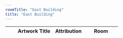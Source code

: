```yaml
---
roomTitle: "East Building"
title: "East Building"
---
```


<table id="artTable" class="table table-hover table-responsive">
	<thead>
	    <tr>
	      <th scope="col"></th>
	      <th scope="col"></th>
	      <th scope="col">Artwork Title</th>
	      <th scope="col">Attribution</th>
	      <th scope="col" style="width:30%">Room</th>
	    </tr>
  	</thead>
  	<tbody></tbody>
</table>

<style>
#artTable tbody td img {width:50px; dispay:none;}
.feather {
  width: 16px;
  height: 16px;
  vertical-align: text-bottom;
}
</style>




<script>
// $('#month-menu-button').click(function(){$('#month-menu').toggleClass('show');});

$(document).ready(function(){
	$.getJSON('https://jacobmgreer.github.io/Same-Old-Same-Old/art_change.json', 
		function(data) {
			var month_name = [];
			data.forEach(function(obj) {
				if(month_name.indexOf(obj.month) == -1)
				   month_name.push(obj.month);
				var lastIndex = month_name.length - 1;
			});

			for (month in month_name) {
				$("#month-menu").append(
					"<li><a class=\"dropdown-item month-item\" data-month=\"" + month_name[month] + "\" href=\"#\">" + month_name[month] + "</a></li>")}
			for (record in data) {
				$("#artTable tbody").append(
					"<tr> \
						<td>" + (data[record].Status == "Added" ? "+" : "-") + "</td> \
					    <td height=\"100\"> \
					    	<img src=\"" + data[record].imagepath + "\" onload=\"this.style.display=''\"/></td> \
						<td><a href=\"https://www.nga.gov" + data[record].url + "\">" + data[record].title + "</a></td> \
						<td>" + data[record].attribution + "</td> \
						<td>" + data[record].roomTitle + "</td> \
				    </tr>")}})})

$('.month-item').click(function(){
	var clickmonth = $(relatedTarget).data('month');
	$.getJSON('https://jacobmgreer.github.io/Same-Old-Same-Old/art_change.json', 
		function(json) {
    		var data2=$(json).filter(function (i,n){return n.month==="August"});
			for (var i in data2) {
						$("#artTable tbody").append(
							"<tr> \
								<td>" + (data2[i].Status == "Added" ? "+" : "-") + "</td> \
							    <td height=\"100\"> \
							    	<img src=\"" + data2[i].imagepath + "\" onload=\"this.style.display=''\"/></td> \
								<td><a href=\"https://www.nga.gov" + data2[i].url + "\">" + data2[i].title + "</a></td> \
								<td>" + data2[i].attribution + "</td> \
								<td>" + data2[i].roomTitle + "</td> \
						    </tr>")}})})

feather.replace();

// <td class=\"text-dark\"><span data-feather=\"" + (data[record].Status == "Added" ? "plus-circle" : "minus-circle") + "\"></span> status</td> \
</script>